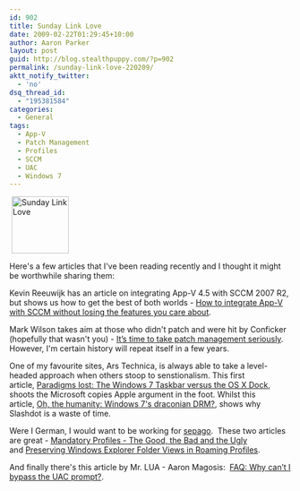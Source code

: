 ```yaml
---
id: 902
title: Sunday Link Love
date: 2009-02-22T01:29:45+10:00
author: Aaron Parker
layout: post
guid: http://blog.stealthpuppy.com/?p=902
permalink: /sunday-link-love-220209/
aktt_notify_twitter:
  - 'no'
dsq_thread_id:
  - "195381584"
categories:
  - General
tags:
  - App-V
  - Patch Management
  - Profiles
  - SCCM
  - UAC
  - Windows 7
---
```

<img class="alignright size-full wp-image-904" style="margin-left: 4px;" title="Sunday Link Love" src="https://stealthpuppy.com/wp-content/uploads/2009/02/heartfavoritesicon.png" alt="Sunday Link Love" width="102" height="102" />

Here's a few articles that I've been reading recently and I thought it might be worthwhile sharing them:

Kevin Reeuwijk has an article on integrating App-V 4.5 with SCCM 2007 R2, but shows us how to get the best of both worlds - [How to integrate App-V with SCCM without losing the features you care about](http://www.buit.org/2009/02/13/how-to-integrate-app-v-with-sccm-without-losing-the-features-you-care-about/).

Mark Wilson takes aim at those who didn't patch and were hit by Conficker (hopefully that wasn't you) - [It’s time to take patch management seriously](http://www.markwilson.co.uk/blog/2009/01/its-time-to-take-patch-management-seriously.htm). However, I'm certain history will repeat itself in a few years.

One of my favourite sites, Ars Technica, is always able to take a level-headed approach when others stoop to senstionalism. This first article, [Paradigms lost: The Windows 7 Taskbar versus the OS X Dock](http://arstechnica.com/software/news/2009/01/dock-and-windows-7-taskbar.ars), shoots the Microsoft copies Apple argument in the foot. Whilst this article, [Oh, the humanity: Windows 7's draconian DRM?](http://arstechnica.com/microsoft/news/2009/02/oh-the-humanity-windows-7s-draconian-drm.ars), shows why Slashdot is a waste of time.

Were I German, I would want to be working for [sepago](http://www.sepago.com).  These two articles are great - [Mandatory Profiles - The Good, the Bad and the Ugly](http://blogs.sepago.de/helge/2009/02/17/mandatory-profiles-the-good-the-bad-and-the-ugly/) and [Preserving Windows Explorer Folder Views in Roaming Profiles](http://blogs.sepago.de/nicholas/2009/02/17/preserving-windows-explorer-folder-views-in-roaming-profiles/).

And finally there's this article by Mr. LUA - Aaron Magosis:  [FAQ: Why can’t I bypass the UAC prompt?](http://blogs.msdn.com/aaron_margosis/archive/2007/06/29/faq-why-can-t-i-bypass-the-uac-prompt.aspx).